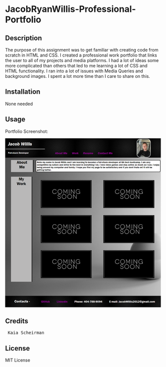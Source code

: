 # JacobRyanWillis-Professional-Portfolio

## Description

The purpose of this assignment was to get familiar with creating code from scratch in HTML and CSS. I created a professional work portfolio that links the user to all of my projects and media platforms. I had a lot of ideas some more complicated than others that led to me learning a lot of CSS and HTML functionality. I ran into a lot of issues with Media Queries and background images. I spent a lot more time than I care to share on this. 

## Installation

None needed

## Usage

Portfolio Screenshot:

![WebsiteScreenshot](./assets/images/WebsiteScreenshot.png)

## Credits

<pre> Kaia Scheirman </pre>

## License

MIT License